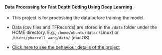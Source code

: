 #### Data Processing for Fast Depth Coding Using Deep Learning

* This project is for processing the data before training the model.

* Data (csv files and TFRecords) are stored in the ```/data``` folder under the HOME directory. E.g., ```/home/ubuntu/data/``` (Linux) or ```/Users/pharrell_wang/data/``` (macOS)

* [Click here to see the behaviour details of the project](http://fast-depth-coding.readthedocs.io/en/latest/data-collecting.html#behaviours-of-the-project)
